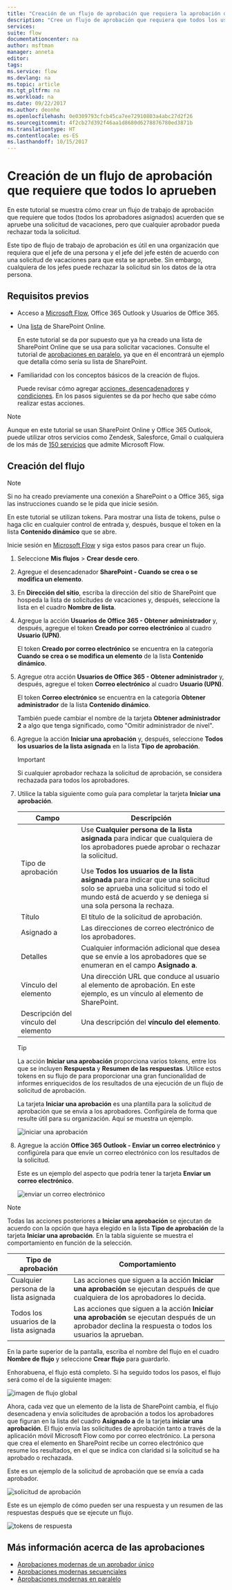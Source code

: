 ```yaml
---
title: "Creación de un flujo de aprobación que requiera la aprobación de todos | Microsoft Docs"
description: "Cree un flujo de aprobación que requiera que todos los usuarios lo aprueben o que una persona rechace una solicitud."
services: 
suite: flow
documentationcenter: na
author: msftman
manager: anneta
editor: 
tags: 
ms.service: flow
ms.devlang: na
ms.topic: article
ms.tgt_pltfrm: na
ms.workload: na
ms.date: 09/22/2017
ms.author: deonhe
ms.openlocfilehash: 0e0309793cfcb45ca7ee72910803a4abc27d2f26
ms.sourcegitcommit: 4f2cb27d392f46aa1d8680d6278876780ed3871b
ms.translationtype: HT
ms.contentlocale: es-ES
ms.lasthandoff: 10/15/2017
---
```

# <a name="create-an-approval-flow-that-requires-everyone-to-approve"></a>Creación de un flujo de aprobación que requiere que todos lo aprueben
En este tutorial se muestra cómo crear un flujo de trabajo de aprobación que requiere que todos (todos los aprobadores asignados) acuerden que se apruebe una solicitud de vacaciones, pero que cualquier aprobador pueda rechazar toda la solicitud.

Este tipo de flujo de trabajo de aprobación es útil en una organización que requiera que el jefe de una persona y el jefe del jefe estén de acuerdo con una solicitud de vacaciones para que esta se apruebe. Sin embargo, cualquiera de los jefes puede rechazar la solicitud sin los datos de la otra persona.

## <a name="prerequisites"></a>Requisitos previos
* Acceso a [Microsoft Flow](https://flow.microsoft.com), Office 365 Outlook y Usuarios de Office 365.
* Una [lista](https://support.office.com/en-us/article/SharePoint-lists-I-An-introduction-f11cd5fe-bc87-4f9e-9bfe-bbd87a22a194) de SharePoint Online.
  
    En este tutorial se da por supuesto que ya ha creado una lista de SharePoint Online que se usa para solicitar vacaciones. Consulte el tutorial de [aprobaciones en paralelo](parallel-modern-approvals.md), ya que en él encontrará un ejemplo que detalla cómo sería su lista de SharePoint.
* Familiaridad con los conceptos básicos de la creación de flujos.
  
    Puede revisar cómo agregar [acciones, desencadenadores](multi-step-logic-flow.md#add-another-action) y [condiciones](add-a-condition.md). En los pasos siguientes se da por hecho que sabe cómo realizar estas acciones.

> [!NOTE]
> Aunque en este tutorial se usan SharePoint Online y Office 365 Outlook, puede utilizar otros servicios como Zendesk, Salesforce, Gmail o cualquiera de los más de [150 servicios](https://flow.microsoft.com/connectors/) que admite Microsoft Flow.
> 
> 

## <a name="create-the-flow"></a>Creación del flujo
> [!NOTE]
> Si no ha creado previamente una conexión a SharePoint o a Office 365, siga las instrucciones cuando se le pida que inicie sesión.
> 
> 

En este tutorial se utilizan tokens. Para mostrar una lista de tokens, pulse o haga clic en cualquier control de entrada y, después, busque el token en la lista **Contenido dinámico** que se abre.

Inicie sesión en [Microsoft Flow](https://flow.microsoft.com) y siga estos pasos para crear un flujo.

1. Seleccione **Mis flujos** > **Crear desde cero**.
2. Agregue el desencadenador **SharePoint - Cuando se crea o se modifica un elemento**.
3. En **Dirección del sitio**, escriba la dirección del sitio de SharePoint que hospeda la lista de solicitudes de vacaciones y, después, seleccione la lista en el cuadro **Nombre de lista**.
4. Agregue la acción **Usuarios de Office 365 - Obtener administrador** y, después, agregue el token **Creado por correo electrónico** al cuadro **Usuario (UPN)**.
   
    El token **Creado por correo electrónico** se encuentra en la categoría **Cuando se crea o se modifica un elemento** de la lista **Contenido dinámico**.
5. Agregue otra acción **Usuarios de Office 365 - Obtener administrador** y, después, agregue el token **Correo electrónico** al cuadro **Usuario (UPN)**.
   
    El token **Correo electrónico** se encuentra en la categoría **Obtener administrador** de la lista **Contenido dinámico**.
   
    También puede cambiar el nombre de la tarjeta **Obtener administrador 2** a algo que tenga significado, como "Omitir administrador de nivel".
6. Agregue la acción **Iniciar una aprobación** y, después, seleccione **Todos los usuarios de la lista asignada** en la lista **Tipo de aprobación**.
   
   > [!IMPORTANT]
   > Si cualquier aprobador rechaza la solicitud de aprobación, se considera rechazada para todos los aprobadores.
   > 
   > 
7. Utilice la tabla siguiente como guía para completar la tarjeta **Iniciar una aprobación**.
   
   | Campo | Descripción |
   | --- | --- |
   |  Tipo de aprobación |Use **Cualquier persona de la lista asignada** para indicar que cualquiera de los aprobadores puede aprobar o rechazar la solicitud. </p>Use **Todos los usuarios de la lista asignada** para indicar que una solicitud solo se aprueba una solicitud si todo el mundo está de acuerdo y se deniega si una sola persona la rechaza. |
   |  Título |El título de la solicitud de aprobación. |
   |  Asignado a |Las direcciones de correo electrónico de los aprobadores. |
   |  Detalles |Cualquier información adicional que desea que se envíe a los aprobadores que se enumeran en el campo **Asignado a**. |
   |  Vínculo del elemento |Una dirección URL que conduce al usuario al elemento de aprobación. En este ejemplo, es un vínculo al elemento de SharePoint. |
   |  Descripción del vínculo del elemento |Una descripción del **vínculo del elemento**. |
   
   > [!TIP]
   > La acción **Iniciar una aprobación** proporciona varios tokens, entre los que se incluyen **Respuesta** y **Resumen de las respuestas**. Utilice estos tokens en su flujo de para proporcionar una gran funcionalidad de informes enriquecidos de los resultados de una ejecución de un flujo de solicitud de aprobación.
   > 
   > 
   
    La tarjeta **Iniciar una aprobación** es una plantilla para la solicitud de aprobación que se envía a los aprobadores. Configúrela de forma que resulte útil para su organización. Aquí se muestra un ejemplo.
   
    ![iniciar una aprobación](media/all-assigned-must-approve/start-an-approval-card.png)
8. Agregue la acción **Office 365 Outlook - Enviar un correo electrónico** y configúrela para que envíe un correo electrónico con los resultados de la solicitud.
   
    Este es un ejemplo del aspecto que podría tener la tarjeta **Enviar un correo electrónico**.
   
    ![enviar un correo electrónico](media/all-assigned-must-approve/send-an-email-card.png)

> [!NOTE]
> Todas las acciones posteriores a **Iniciar una aprobación** se ejecutan de acuerdo con la opción que haya elegido en la lista **Tipo de aprobación** de la tarjeta **Iniciar una aprobación**. En la tabla siguiente se muestra el comportamiento en función de la selección.
> 
> 

| Tipo de aprobación | Comportamiento |
| --- | --- |
| Cualquier persona de la lista asignada |Las acciones que siguen a la acción **Iniciar una aprobación** se ejecutan después de que cualquiera de los aprobadores lo decida. |
| Todos los usuarios de la lista asignada |Las acciones que siguen a la acción **Iniciar una aprobación** se ejecutan después de un aprobador declina la respuesta o todos los usuarios la aprueban. |

En la parte superior de la pantalla, escriba el nombre del flujo en el cuadro **Nombre de flujo** y seleccione **Crear flujo** para guardarlo.

Enhorabuena, el flujo está completo. Si ha seguido todos los pasos, el flujo será como el de la siguiente imagen:

![imagen de flujo global](media/all-assigned-must-approve/overall-flow.png)

Ahora, cada vez que un elemento de la lista de SharePoint cambia, el flujo desencadena y envía solicitudes de aprobación a todos los aprobadores que figuran en la lista del cuadro **Asignado a** de la tarjeta **iniciar una aprobación**. El flujo envía las solicitudes de aprobación tanto a través de la aplicación móvil Microsoft Flow como por correo electrónico. La persona que crea el elemento en SharePoint recibe un correo electrónico que resume los resultados, en el que se indica con claridad si la solicitud se ha aprobado o rechazada.

Este es un ejemplo de la solicitud de aprobación que se envía a cada aprobador.

![solicitud de aprobación](media/all-assigned-must-approve/approval-request.png)

Este es un ejemplo de cómo pueden ser una respuesta y un resumen de las respuestas después que se ejecute un flujo.

![tokens de respuesta](media/all-assigned-must-approve/response-output.png)

## <a name="learn-more-about-approvals"></a>Más información acerca de las aprobaciones
* [Aprobaciones modernas de un aprobador único](modern-approvals.md)
* [Aprobaciones modernas secuenciales](sequential-modern-approvals.md)
* [Aprobaciones modernas en paralelo](sequential-modern-approvals.md)

